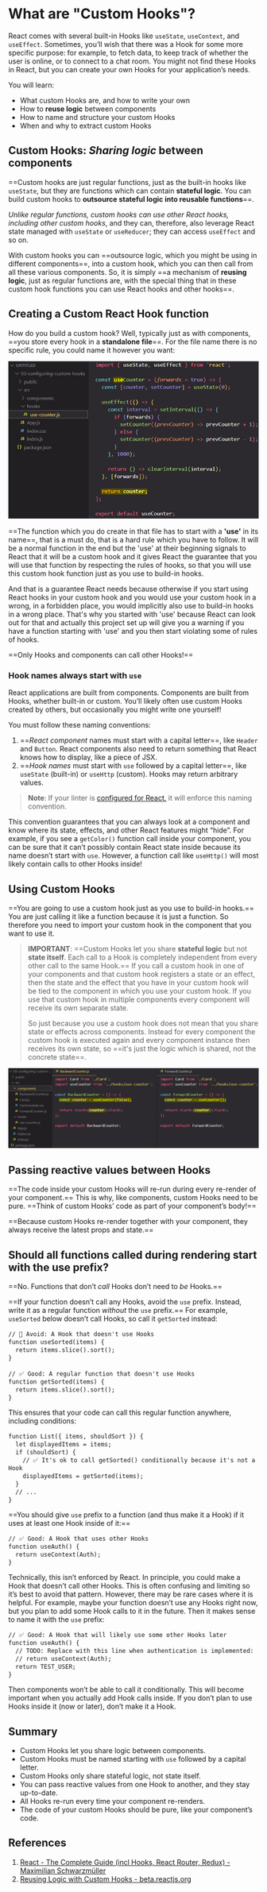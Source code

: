 # What are "Custom Hooks"?

React comes with several built-in Hooks like `useState`, `useContext`, and `useEffect`. Sometimes, you’ll wish that there was a Hook for some more specific purpose: for example, to fetch data, to keep track of whether the user is online, or to connect to a chat room. You might not find these Hooks in React, but you can create your own Hooks for your application’s needs.

You will learn:

- What custom Hooks are, and how to write your own
- How to **reuse logic** between components
- How to name and structure your custom Hooks
- When and why to extract custom Hooks

## Custom Hooks: _Sharing logic_ between components

==Custom hooks are just regular functions, just as the built-in hooks like `useState`, but they are functions which can contain **stateful logic**. You can build custom hooks to **outsource stateful logic into reusable functions**==.

_Unlike regular functions, custom hooks can use other React hooks, including other custom hooks_, and they can, therefore, also leverage React state managed with `useState` or `useReducer`; they can access `useEffect` and so on.

With custom hooks you can ==outsource logic, which you might be using in different components==, into a custom hook, which you can then call from all these various components. So, it is simply ==a mechanism of **reusing logic**, just as regular functions are, with the special thing that in these custom hook functions you can use React hooks and other hooks==.

## Creating a Custom React Hook function

How do you build a custom hook? Well, typically just as with components, ==you store every hook in a **standalone file**==. For the file name there is no specific rule, you could name it however you want:

![What_are_Custom_Hooks1](../../img/What_are_Custom_Hooks1.jpg)

==The function which you do create in that file has to start with a **'use'** in its name==, that is a must do, that is a hard rule which you have to follow. It will be a normal function in the end but the 'use' at their beginning signals to React that it will be a custom hook and it gives React the guarantee that you will use that function by respecting the rules of hooks, so that you will use this custom hook function just as you use to build-in hooks.

And that is a guarantee React needs because otherwise if you start using React hooks in your custom hook and you would use your custom hook in a wrong, in a forbidden place, you would implicitly also use to build-in hooks in a wrong place. That's why you started with 'use' because React can look out for that and actually this project set up will give you a warning if you have a function starting with 'use' and you then start violating some of rules of hooks.

==Only Hooks and components can call other Hooks!==

### Hook names always start with `use`

React applications are built from components. Components are built from Hooks, whether built-in or custom. You’ll likely often use custom Hooks created by others, but occasionally you might write one yourself!

You must follow these naming conventions:

1. ==_React component_ names must start with a capital letter==, like `Header` and `Button`. React components also need to return something that React knows how to display, like a piece of JSX.
2. ==_Hook names_ must start with `use` followed by a capital letter==, like `useState` (built-in) or `useHttp` (custom). Hooks may return arbitrary values.

> **Note**: If your linter is [configured for React,](https://beta.reactjs.org/learn/editor-setup#linting) it will enforce this naming convention.

This convention guarantees that you can always look at a component and know where its state, effects, and other React features might “hide”. For example, if you see a `getColor()` function call inside your component, you can be sure that it can’t possibly contain React state inside because its name doesn’t start with `use`. However, a function call like `useHttp()` will most likely contain calls to other Hooks inside!

## Using Custom Hooks

==You are going to use a custom hook just as you use to build-in hooks.== You are just calling it like a function because it is just a function. So therefore you need to import your custom hook in the component that you want to use it.

> **IMPORTANT**: ==Custom Hooks let you share **stateful logic** but not **state itself**. Each call to a Hook is completely independent from every other call to the same Hook.== If you call a custom hook in one of your components and that custom hook registers a state or an effect, then the state and the effect that you have in your custom hook will be tied to the component in which you use your custom hook. If you use that custom hook in multiple components every component will receive its own separate state.
>
> So just because you use a custom hook does not mean that you share state or effects across components. Instead for every component the custom hook is executed again and every component instance then receives its own state, so ==it's just the logic which is shared, not the concrete state==.

![What_are_Custom_Hooks2](../../img/What_are_Custom_Hooks2.jpg)

## Passing reactive values between Hooks

==The code inside your custom Hooks will re-run during every re-render of your component.== This is why, like components, custom Hooks need to be pure. ==Think of custom Hooks’ code as part of your component’s body!==

==Because custom Hooks re-render together with your component, they always receive the latest props and state.==

## Should all functions called during rendering start with the use prefix?

==No. Functions that don’t *call* Hooks don’t need to *be* Hooks.==

==If your function doesn’t call any Hooks, avoid the `use` prefix. Instead, write it as a regular function *without* the `use` prefix.== For example, `useSorted` below doesn’t call Hooks, so call it `getSorted` instead:

```react
// 🔴 Avoid: A Hook that doesn't use Hooks
function useSorted(items) {
  return items.slice().sort();
}

// ✅ Good: A regular function that doesn't use Hooks
function getSorted(items) {
  return items.slice().sort();
}
```

This ensures that your code can call this regular function anywhere, including conditions:

```react
function List({ items, shouldSort }) {
  let displayedItems = items;
  if (shouldSort) {
    // ✅ It's ok to call getSorted() conditionally because it's not a Hook
    displayedItems = getSorted(items);
  }
  // ...
}
```

==You should give `use` prefix to a function (and thus make it a Hook) if it uses at least one Hook inside of it:==

```react
// ✅ Good: A Hook that uses other Hooks
function useAuth() {
  return useContext(Auth);
}
```

Technically, this isn’t enforced by React. In principle, you could make a Hook that doesn’t call other Hooks. This is often confusing and limiting so it’s best to avoid that pattern. However, there may be rare cases where it is helpful. For example, maybe your function doesn’t use any Hooks right now, but you plan to add some Hook calls to it in the future. Then it makes sense to name it with the `use` prefix:

```react
// ✅ Good: A Hook that will likely use some other Hooks later
function useAuth() {
  // TODO: Replace with this line when authentication is implemented:
  // return useContext(Auth);
  return TEST_USER;
}
```

Then components won’t be able to call it conditionally. This will become important when you actually add Hook calls inside. If you don’t plan to use Hooks inside it (now or later), don’t make it a Hook.

## Summary

- Custom Hooks let you share logic between components.
- Custom Hooks must be named starting with `use` followed by a capital letter.
- Custom Hooks only share stateful logic, not state itself.
- You can pass reactive values from one Hook to another, and they stay up-to-date.
- All Hooks re-run every time your component re-renders.
- The code of your custom Hooks should be pure, like your component’s code.

## References

1. [React - The Complete Guide (incl Hooks, React Router, Redux) - Maximilian Schwarzmüller](https://www.udemy.com/course/react-the-complete-guide-incl-redux/)
1. [Reusing Logic with Custom Hooks - beta.reactjs.org](https://beta.reactjs.org/learn/reusing-logic-with-custom-hooks)
